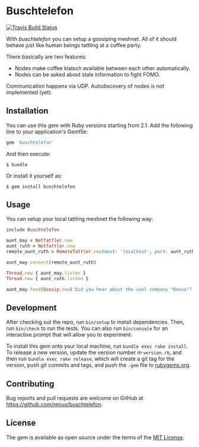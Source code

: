 # Buschtelefon

[![Travis Build Status](https://travis-ci.org/renuo/buschtelefon.svg?branch=master)](https://travis-ci.org/renuo/buschtelefon)

With *buschtelefon* you can setup a gossiping meshnet.
All of it should behave just like human beings tattling at a
coffee party.

There basically are two features:
* Nodes make coffee klatsch available between each other automatically.
* Nodes can be asked about stale information to fight FOMO.

Communication happens via UDP. Autodiscovery of nodes is not
implemented (yet).

## Installation

You can use this gem with Ruby versions starting from 2.1.
Add the following line to your application's Gemfile:

```ruby
gem 'buschtelefon'
```

And then execute:

    $ bundle

Or install it yourself as:

    $ gem install buschtelefon

## Usage

You can setup your local tattling meshnet the following way:

```ruby
include Buschtelefon

aunt_may = NetTattler.new
aunt_ruth = NetTattler.new
remote_aunt_ruth = RemoteTattler.new(host: 'localhost', port: aunt_ruth.port)

aunt_may.connect(remote_aunt_ruth)

Thread.new { aunt_may.listen }
Thread.new { aunt_ruth.listen }

aunt_may.feed(Gossip.new('Did you hear about the cool company "Renuo"?'))
```

## Development

After checking out the repo, run `bin/setup` to install dependencies.
Then, run `bin/check` to run the tests. You can also run `bin/console`
for an interactive prompt that will allow you to experiment.

To install this gem onto your local machine, run `bundle exec rake install`.
To release a new version, update the version number in `version.rb`,
and then run `bundle exec rake release`, which will create a git tag
for the version, push git commits and tags, and push the `.gem` file
to [rubygems.org](https://rubygems.org).

## Contributing

Bug reports and pull requests are welcome on GitHub at
<https://github.com/renuo/buschtelefon>.

## License

The gem is available as open source under the terms of
the [MIT License](https://opensource.org/licenses/MIT).
